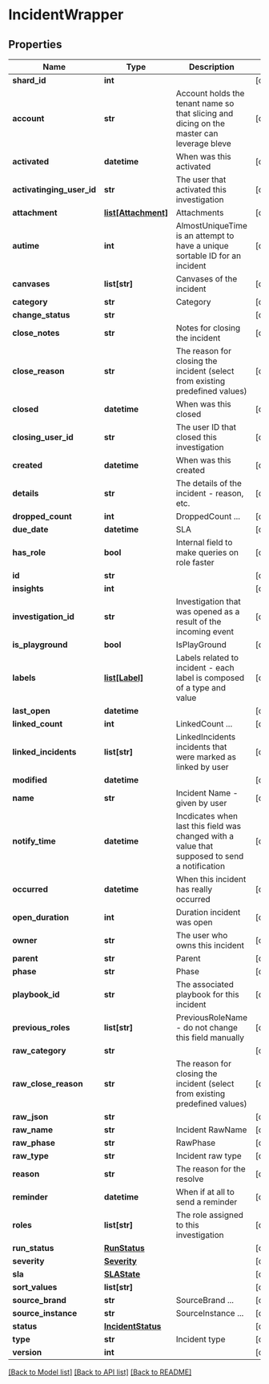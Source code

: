 # IncidentWrapper

## Properties
Name | Type | Description | Notes
------------ | ------------- | ------------- | -------------
**shard_id** | **int** |  | [optional] 
**account** | **str** | Account holds the tenant name so that slicing and dicing on the master can leverage bleve | [optional] 
**activated** | **datetime** | When was this activated | [optional] 
**activatinging_user_id** | **str** | The user that activated this investigation | [optional] 
**attachment** | [**list[Attachment]**](Attachment.md) | Attachments | [optional] 
**autime** | **int** | AlmostUniqueTime is an attempt to have a unique sortable ID for an incident | [optional] 
**canvases** | **list[str]** | Canvases of the incident | [optional] 
**category** | **str** | Category | [optional] 
**change_status** | **str** |  | [optional] 
**close_notes** | **str** | Notes for closing the incident | [optional] 
**close_reason** | **str** | The reason for closing the incident (select from existing predefined values) | [optional] 
**closed** | **datetime** | When was this closed | [optional] 
**closing_user_id** | **str** | The user ID that closed this investigation | [optional] 
**created** | **datetime** | When was this created | [optional] 
**details** | **str** | The details of the incident - reason, etc. | [optional] 
**dropped_count** | **int** | DroppedCount ... | [optional] 
**due_date** | **datetime** | SLA | [optional] 
**has_role** | **bool** | Internal field to make queries on role faster | [optional] 
**id** | **str** |  | [optional] 
**insights** | **int** |  | [optional] 
**investigation_id** | **str** | Investigation that was opened as a result of the incoming event | [optional] 
**is_playground** | **bool** | IsPlayGround | [optional] 
**labels** | [**list[Label]**](Label.md) | Labels related to incident - each label is composed of a type and value | [optional] 
**last_open** | **datetime** |  | [optional] 
**linked_count** | **int** | LinkedCount ... | [optional] 
**linked_incidents** | **list[str]** | LinkedIncidents incidents that were marked as linked by user | [optional] 
**modified** | **datetime** |  | [optional] 
**name** | **str** | Incident Name - given by user | [optional] 
**notify_time** | **datetime** | Incdicates when last this field was changed with a value that supposed to send a notification | [optional] 
**occurred** | **datetime** | When this incident has really occurred | [optional] 
**open_duration** | **int** | Duration incident was open | [optional] 
**owner** | **str** | The user who owns this incident | [optional] 
**parent** | **str** | Parent | [optional] 
**phase** | **str** | Phase | [optional] 
**playbook_id** | **str** | The associated playbook for this incident | [optional] 
**previous_roles** | **list[str]** | PreviousRoleName - do not change this field manually | [optional] 
**raw_category** | **str** |  | [optional] 
**raw_close_reason** | **str** | The reason for closing the incident (select from existing predefined values) | [optional] 
**raw_json** | **str** |  | [optional] 
**raw_name** | **str** | Incident RawName | [optional] 
**raw_phase** | **str** | RawPhase | [optional] 
**raw_type** | **str** | Incident raw type | [optional] 
**reason** | **str** | The reason for the resolve | [optional] 
**reminder** | **datetime** | When if at all to send a reminder | [optional] 
**roles** | **list[str]** | The role assigned to this investigation | [optional] 
**run_status** | [**RunStatus**](RunStatus.md) |  | [optional] 
**severity** | [**Severity**](Severity.md) |  | [optional] 
**sla** | [**SLAState**](SLAState.md) |  | [optional] 
**sort_values** | **list[str]** |  | [optional] 
**source_brand** | **str** | SourceBrand ... | [optional] 
**source_instance** | **str** | SourceInstance ... | [optional] 
**status** | [**IncidentStatus**](IncidentStatus.md) |  | [optional] 
**type** | **str** | Incident type | [optional] 
**version** | **int** |  | [optional] 

[[Back to Model list]](../README.md#documentation-for-models) [[Back to API list]](../README.md#documentation-for-api-endpoints) [[Back to README]](../README.md)


